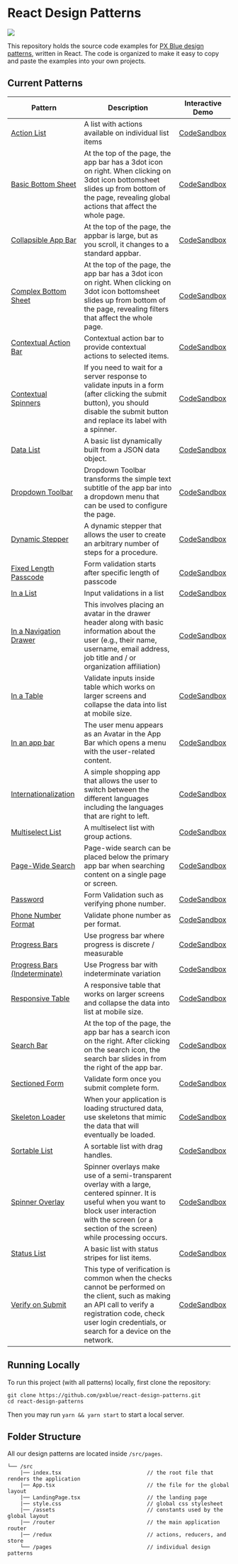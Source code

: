 # React Design Patterns

[![](https://img.shields.io/circleci/project/github/pxblue/react-design-patterns/master.svg?style=flat)](https://circleci.com/gh/pxblue/react-design-patterns/tree/master)

This repository holds the source code examples for [PX Blue design patterns](https://pxblue.github.io/patterns), written in React. The code is organized to make it easy to copy and paste the examples into your own projects.

## Current Patterns

| Pattern                                                                        | Description                                                                                                                                                                                  | Interactive Demo                                                                                                                                                                 |
| ------------------------------------------------------------------------------ | -------------------------------------------------------------------------------------------------------------------------------------------------------------------------------------------- | -------------------------------------------------------------------------------------------------------------------------------------------------------------------------------- |
| [Action List](https://pxblue.github.io/patterns/lists)                         | A list with actions available on individual list items                                                                                                                                       | [CodeSandbox](https://codesandbox.io/s/github/pxblue/react-design-patterns/tree/master?file=/src/pages/lists/action-list/index.tsx&initialpath=action-list)                      |
| [Basic Bottom Sheet](https://pxblue.github.io/patterns/overlay)                | At the top of the page, the app bar has a 3dot icon on right. When clicking on 3dot icon bottomsheet slides up from bottom of the page, revealing global actions that affect the whole page. | [CodeSandbox](https://codesandbox.io/s/github/pxblue/react-design-patterns/tree/master?file=/src/pages/overlays/basic-bottom-sheet/index.tsx&initialpath=basic-bottom-sheet)     |
| [Collapsible App Bar](https://pxblue.github.io/patterns/appbar)                | At the top of the page, the appbar is large, but as you scroll, it changes to a standard appbar.                                                                                             | [CodeSandbox](https://codesandbox.io/s/github/pxblue/react-design-patterns/tree/master?file=/src/pages/app-bar/collapsible-app-bar/index.tsx&initialpath=collapsible)            |
| [Complex Bottom Sheet](https://pxblue.github.io/patterns/overlay)              | At the top of the page, the app bar has a 3dot icon on right. When clicking on 3dot icon bottomsheet slides up from bottom of the page, revealing filters that affect the whole page.        | [CodeSandbox](https://codesandbox.io/s/github/pxblue/react-design-patterns/tree/master?file=/src/pages/overlays/complex-bottom-sheet/index.tsx&initialpath=complex-bottom-sheet) |
| [Contextual Action Bar](https://pxblue.github.io/patterns/appbar) | Contextual action bar to provide contextual actions to selected items. | [CodeSandbox](https://codesandbox.io/s/github/pxblue/react-design-patterns/tree/master?file=/src/pages/app-bar/contextual-action/index.tsx&initialpath=contextual-action) |
| [Contextual Spinners](https://pxblue.github.io/patterns/loading)              | If you need to wait for a server response to validate inputs in a form (after clicking the submit button), you should disable the submit button and replace its label with a spinner.        | [CodeSandbox](https://codesandbox.io/s/github/pxblue/react-design-patterns/tree/master?file=/src/pages/loading-waiting-states/contextual-spinner/ContextualSpinner.tsx&initialpath=contextual-spinner) |
| [Data List](https://pxblue.github.io/patterns/lists)                           | A basic list dynamically built from a JSON data object.                                                                                                                                      | [CodeSandbox](https://codesandbox.io/s/github/pxblue/react-design-patterns/tree/master?file=/src/pages/lists/data-list/index.tsx&initialpath=data-list)                          |
| [Dropdown Toolbar](https://pxblue.github.io/patterns/appbar) | Dropdown Toolbar transforms the simple text subtitle of the app bar into a dropdown menu that can be used to configure the page. | [CodeSandbox](https://codesandbox.io/s/github/pxblue/react-design-patterns/tree/master?file=/src/pages/app-bar/dropdown-toolbar/index.tsx&initialpath=dropdown-toolbar) |
| [Dynamic Stepper](https://pxblue.github.io/patterns/steppers)                  | A dynamic stepper that allows the user to create an arbitrary number of steps for a procedure.                                                                                               | [CodeSandbox](https://codesandbox.io/s/github/pxblue/react-design-patterns/tree/master?file=/src/pages/dynamic-stepper/index.tsx&initialpath=dynamic-stepper)                    |
| [Fixed Length Passcode](https://pxblue.github.io/patterns/forms)  | Form validation starts after specific length of passcode| [CodeSandbox](https://codesandbox.io/s/github/pxblue/react-design-patterns/tree/master?file=/src/pages/form-validation/fixed-length-passcode/index.tsx&initialpath=fixed-length-passcode) |
| [In a List](https://pxblue.github.io/patterns/forms)  | Input validations in a list| [CodeSandbox](https://codesandbox.io/s/github/pxblue/react-design-patterns/tree/master?file=/src/pages/form-validation/list/index.tsx&initialpath=list) |
| [In a Navigation Drawer](https://pxblue.github.io/patterns/account-menu)  | This involves placing an avatar in the drawer header along with basic information about the user (e.g., their name, username, email address, job title and / or organization affiliation)| [CodeSandbox](https://codesandbox.io/s/github/pxblue/react-design-patterns/tree/master?file=/src/pages/account-menu/in-a-drawer/index.tsx&initialpath=in-a-drawer) |
| [In a Table](https://pxblue.github.io/patterns/forms)  | Validate inputs inside table which works on larger screens and collapse the data into list at mobile size.| [CodeSandbox](https://codesandbox.io/s/github/pxblue/react-design-patterns/tree/master?file=/src/pages/form-validation/table/index.tsx&initialpath=in-a-table) |
| [In an app bar](https://pxblue.github.io/patterns/account-menu)  | The user menu appears as an Avatar in the App Bar which opens a menu with the user-related content.| [CodeSandbox](https://codesandbox.io/s/github/pxblue/react-design-patterns/tree/master?file=/src/pages/account-menu/in-an-app-bar/index.tsx&initialpath=in-an-app-bar) |
| [Internationalization](https://pxblue.github.io/patterns/internationalization) | A simple shopping app that allows the user to switch between the different languages including the languages that are right to left.                                                         | [CodeSandbox](https://codesandbox.io/s/github/pxblue/react-design-patterns/tree/master?file=/src/pages/i18n/index.tsx&initialpath=i18n)                                          |
| [Multiselect List](https://pxblue.github.io/patterns/lists)                    | A multiselect list with group actions.                                                                                                                                                       | [CodeSandbox](https://codesandbox.io/s/github/pxblue/react-design-patterns/tree/master?file=/src/pages/lists/multiselect-list/index.tsx&initialpath=multiselect-list)            |
| [Page-Wide Search](https://pxblue.github.io/patterns/appbar) | Page-wide search can be placed below the primary app bar when searching content on a single page or screen. | [CodeSandbox](https://codesandbox.io/s/github/pxblue/react-design-patterns/tree/master?file=/src/pages/app-bar/page-wide-search/index.tsx&initialpath=page-wide-search) |
| [Password](https://pxblue.github.io/patterns/forms)  | Form Validation such as verifying phone number.                       | [CodeSandbox](https://codesandbox.io/s/github/pxblue/react-design-patterns/tree/master?file=/src/pages/form-validation/password/index.tsx&initialpath=password) |
| [Phone Number Format](https://pxblue.github.io/patterns/forms)  | Validate phone number as per format. | [CodeSandbox](https://codesandbox.io/s/github/pxblue/react-design-patterns/tree/master?file=/src/pages/form-validation/phone-number-format/index.tsx&initialpath=phone-number-format) |
| [Progress Bars](https://pxblue.github.io/patterns/loading)                    | Use progress bar where progress is discrete / measurable                                                                                              | [CodeSandbox](https://codesandbox.io/s/github/pxblue/react-design-patterns/tree/master?file=/src/pages/loading-waiting-states/progress-bar/index.tsx&initialpath=progress-bar)            |
| [Progress Bars (Indeterminate)](https://pxblue.github.io/patterns/loading)                    | Use Progress bar with indeterminate variation                                                                                              | [CodeSandbox](https://codesandbox.io/s/github/pxblue/react-design-patterns/tree/master?file=/src/pages/loading-waiting-states/progress-bar-indeterminate/index.tsx&initialpath=progress-bar-indeterminate)            |
| [Responsive Table](https://pxblue.github.io/patterns/lists)                    | A responsive table that works on larger screens and collapse the data into list at mobile size.                                                                                              | [CodeSandbox](https://codesandbox.io/s/github/pxblue/react-design-patterns/tree/master?file=/src/pages/lists/responsive-table/index.tsx&initialpath=responsive-table)            |
| [Search Bar](https://pxblue.github.io/patterns/appbar)                         | At the top of the page, the app bar has a search icon on the right. After clicking on the search icon, the search bar slides in from the right of the app bar.                               | [CodeSandbox](https://codesandbox.io/s/github/pxblue/react-design-patterns/tree/master?file=/src/pages/app-bar/search-bar/index.tsx&initialpath=search)                          |
| [Sectioned Form](https://pxblue.github.io/patterns/forms)  | Validate form once you submit complete form. | [CodeSandbox](https://codesandbox.io/s/github/pxblue/react-design-patterns/tree/master?file=/src/pages/form-validation/sectioned-form/index.tsx&initialpath=in-a-sectioned-form) |
| [Skeleton Loader](https://pxblue.github.io/patterns/loading)                         | When your application is loading structured data, use skeletons that mimic the data that will eventually be loaded.                               | [CodeSandbox](https://codesandbox.io/s/github/pxblue/react-design-patterns/tree/master?file=/src/pages/loading-waiting-states/skeletons/index.tsx&initialpath=skeletons)                          |
| [Sortable List](https://pxblue.github.io/patterns/lists)                       | A sortable list with drag handles.                                                                                                                                                           | [CodeSandbox](https://codesandbox.io/s/github/pxblue/react-design-patterns/tree/master?file=/src/pages/lists/sortable-list/index.tsx&initialpath=sortable-list)                  |
| [Spinner Overlay](https://pxblue.github.io/patterns/loading)                         | Spinner overlays make use of a semi-transparent overlay with a large, centered spinner. It is useful when you want to block user interaction with the screen (or a section of the screen) while processing occurs.                               | [CodeSandbox](https://codesandbox.io/s/github/pxblue/react-design-patterns/tree/master?file=/src/pages/loading-waiting-states/spinner-overlays/index.tsx&initialpath=spinner-overlays)                          |
| [Status List](https://pxblue.github.io/patterns/lists)                         | A basic list with status stripes for list items.                                                                                                                                             | [CodeSandbox](https://codesandbox.io/s/github/pxblue/react-design-patterns/tree/master?file=/src/pages/lists/status-list/index.tsx&initialpath=status-list)                      |
| [Verify on Submit](https://pxblue.github.io/patterns/forms)  | This type of verification is common when the checks cannot be performed on the client, such as making an API call to verify a registration code, check user login credentials, or search for a device on the network.  | [CodeSandbox](https://codesandbox.io/s/github/pxblue/react-design-patterns/tree/master?file=/src/pages/form-validation/verify-on-submit/index.tsx&initialpath=verify-on-submit) |

## Running Locally

To run this project (with all patterns) locally, first clone the repository:

```
git clone https://github.com/pxblue/react-design-patterns.git
cd react-design-patterns
```

Then you may run `yarn && yarn start` to start a local server.

## Folder Structure

All our design patterns are located inside `/src/pages`.

```
└── /src
    |── index.tsx                           // the root file that renders the application
    |── App.tsx                             // the file for the global layout
    |── LandingPage.tsx                     // the landing page
    |── style.css                           // global css stylesheet
    |── /assets                             // constants used by the global layout
    |── /router                             // the main application router
    |── /redux                              // actions, reducers, and store
    └── /pages                              // individual design patterns
```
